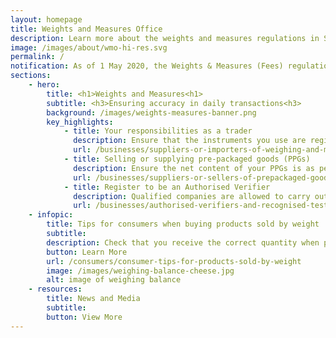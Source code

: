 ```yaml
---
layout: homepage
title: Weights and Measures Office
description: Learn more about the weights and measures regulations in Singapore.
image: /images/about/wmo-hi-res.svg
permalink: /
notification: As of 1 May 2020, the Weights & Measures (Fees) regulations have been revised to reflect the lowered costs of verifying weighing and measuring instruments. To learn more, click <a href= "/news-and-media/circulars/changes-to-the-weights-and-measures-fee"> here</a>.
sections:
    - hero:
        title: <h1>Weights and Measures<h1>
        subtitle: <h3>Ensuring accuracy in daily transactions<h3>
        background: /images/weights-measures-banner.png
        key_highlights:
            - title: Your responsibilities as a trader
              description: Ensure that the instruments you use are registered and verified to be accurate
              url: /businesses/suppliers-or-importers-of-weighing-and-measuring-instruments
            - title: Selling or supplying pre-packaged goods (PPGs)
              description: Ensure the net content of your PPGs is as per stated on the package or label
              url: /businesses/suppliers-or-sellers-of-prepackaged-goods
            - title: Register to be an Authorised Verifier
              description: Qualified companies are allowed to carry out the verification of weighing and measuring instruments for trade use
              url: /businesses/authorised-verifiers-and-recognised-testing-laboratories
    - infopic:
        title: Tips for consumers when buying products sold by weight
        subtitle: 
        description: Check that you receive the correct quantity when purchasing good sold by weight.
        button: Learn More
        url: /consumers/consumer-tips-for-products-sold-by-weight
        image: /images/weighing-balance-cheese.jpg
        alt: image of weighing balance
    - resources:
        title: News and Media
        subtitle:
        button: View More
---
```



